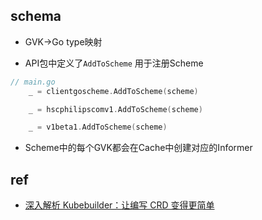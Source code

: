 
## schema
+ GVK->Go type映射

+ API包中定义了`AddToScheme` 用于注册Scheme
```go
// main.go
	_ = clientgoscheme.AddToScheme(scheme)

	_ = hscphilipscomv1.AddToScheme(scheme)

	_ = v1beta1.AddToScheme(scheme)
```
+ Scheme中的每个GVK都会在Cache中创建对应的Informer

## ref
+ [深入解析 Kubebuilder：让编写 CRD 变得更简单](https://juejin.im/post/6844903952241131534)
